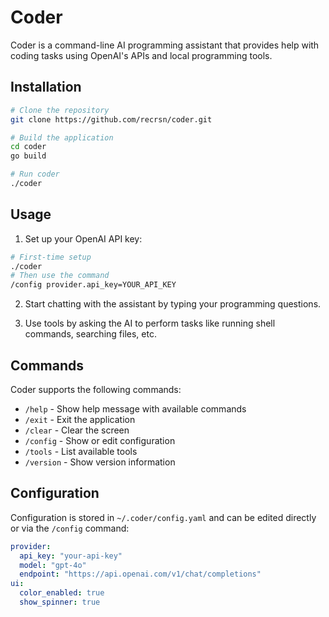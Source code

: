 # Coder

Coder is a command-line AI programming assistant that provides help with coding tasks using OpenAI's APIs and local
programming tools.

## Installation

```bash
# Clone the repository
git clone https://github.com/recrsn/coder.git

# Build the application
cd coder
go build

# Run coder
./coder
```

## Usage

1. Set up your OpenAI API key:

```bash
# First-time setup
./coder
# Then use the command
/config provider.api_key=YOUR_API_KEY
```

2. Start chatting with the assistant by typing your programming questions.

3. Use tools by asking the AI to perform tasks like running shell commands, searching files, etc.

## Commands

Coder supports the following commands:

- `/help` - Show help message with available commands
- `/exit` - Exit the application
- `/clear` - Clear the screen
- `/config` - Show or edit configuration
- `/tools` - List available tools
- `/version` - Show version information

## Configuration

Configuration is stored in `~/.coder/config.yaml` and can be edited directly or via the `/config` command:

```yaml
provider:
  api_key: "your-api-key"
  model: "gpt-4o"
  endpoint: "https://api.openai.com/v1/chat/completions"
ui:
  color_enabled: true
  show_spinner: true
```